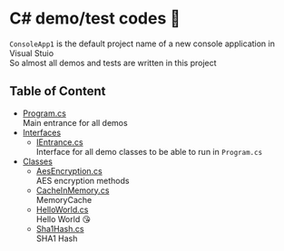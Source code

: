 # C# demo/test codes :rocket:
`ConsoleApp1` is the default project name of a new console application in Visual Stuio  
So almost all demos and tests are written in this project

## Table of Content
* [Program.cs](./ConsoleApp1/Program.cs)  
    Main entrance for all demos
* [Interfaces](./ConsoleApp1/Interfaces)  
    * [IEntrance.cs](./ConsoleApp1/Interfaces/IEntrance.cs)  
        Interface for all demo classes to be able to run in `Program.cs`
* [Classes](./ConsoleApp1/Classes)  
    * [AesEncryption.cs](./ConsoleApp1/Classes/AesEncryption.cs)  
        AES encryption methods
    * [CacheInMemory.cs](./ConsoleApp1/Classes/CacheInMemory.cs)  
        MemoryCache
    * [HelloWorld.cs](./ConsoleApp1/Classes/HelloWorld.cs)  
        Hello World :kissing_heart:
    * [Sha1Hash.cs](./ConsoleApp1/Classes/Sha1Hash.cs)  
        SHA1 Hash


